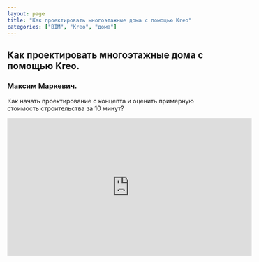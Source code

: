 ```yaml
---
layout: page
title: "Как проектировать многоэтажные дома c помощью Kreo"
categories: ["BIM", "Kreo", "дома"]
---
```


## Как проектировать многоэтажные дома c помощью Kreo. 
### Максим Маркевич.
Как начать проектирование с концепта и оценить примерную стоимость строительства за 10 минут?

<iframe width="560" height="315" src="https://www.youtube.com/embed/zWqNhvnbhAw" frameborder="0" allow="accelerometer; autoplay; encrypted-media; gyroscope; picture-in-picture" allowfullscreen></iframe>
